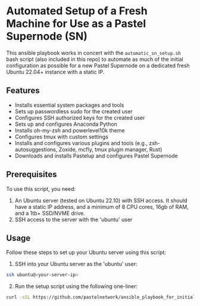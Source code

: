 # Automated Setup of a Fresh Machine for Use as a Pastel Supernode (SN)
This ansible playbook works in concert with the `automatic_sn_setup.sh` bash script (also included in this repo) to automate as much of the initial configuration as possible for a new Pastel Supernode on a dedicated fresh Ubuntu 22.04+ instance with a static IP.


## Features

- Installs essential system packages and tools
- Sets up passwordless sudo for the created user
- Configures SSH authorized keys for the created user
- Sets up and configures Anaconda Python
- Installs oh-my-zsh and powerlevel10k theme
- Configures tmux with custom settings
- Installs and configures various plugins and tools (e.g., zsh-autosuggestions, Zoxide, mcfly, tmux plugin manager, Rust)
- Downloads and installs Pastelup and configures Pastel Supernode


## Prerequisites

To use this script, you need:

1. An Ubuntu server (tested on Ubuntu 22.10) with SSH access. It should have a static IP address, and a minimum of 8 CPU cores, 16gb of RAM, and a 1tb+ SSD/NVME drive.
2. SSH access to the server with the 'ubuntu' user

## Usage

Follow these steps to set up your Ubuntu server using this script:

1. SSH into your Ubuntu server as the 'ubuntu' user:

```bash
ssh ubuntu@<your-server-ip>
```

2. Run the setup script using the following one-liner:

```bash
curl -sSL https://github.com/pastelnetwork/ansible_playbook_for_initial_setup_of_fresh_machine_for_sn/automatic_sn_setup.sh | bash
```
